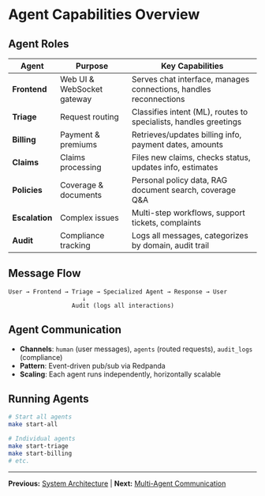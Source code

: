 # Agent Capabilities Overview

## Agent Roles

| Agent | Purpose | Key Capabilities |
|-------|---------|------------------|
| **Frontend** | Web UI & WebSocket gateway | Serves chat interface, manages connections, handles reconnections |
| **Triage** | Request routing | Classifies intent (ML), routes to specialists, handles greetings |
| **Billing** | Payment & premiums | Retrieves/updates billing info, payment dates, amounts |
| **Claims** | Claims processing | Files new claims, checks status, updates info, estimates |
| **Policies** | Coverage & documents | Personal policy data, RAG document search, coverage Q&A |
| **Escalation** | Complex issues | Multi-step workflows, support tickets, complaints |
| **Audit** | Compliance tracking | Logs all messages, categorizes by domain, audit trail |

## Message Flow

```
User → Frontend → Triage → Specialized Agent → Response → User
                     ↓
                  Audit (logs all interactions)
```

## Agent Communication

- **Channels**: `human` (user messages), `agents` (routed requests), `audit_logs` (compliance)
- **Pattern**: Event-driven pub/sub via Redpanda
- **Scaling**: Each agent runs independently, horizontally scalable

## Running Agents

```bash
# Start all agents
make start-all

# Individual agents
make start-triage
make start-billing
# etc.
```

---

**Previous:** [System Architecture](system-architecture.md) | **Next:** [Multi-Agent Communication](multi-agent-communication.md)